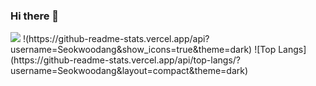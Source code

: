 ### Hi there 👋
 <img src="https://img.shields.io/badge/JavaScript-F7DF1E?style=flat-square&logo=JavaScript&logoColor=black"/>
!(https://github-readme-stats.vercel.app/api?username=Seokwoodang&show_icons=true&theme=dark)
![Top Langs](https://github-readme-stats.vercel.app/api/top-langs/?username=Seokwoodang&layout=compact&theme=dark)
